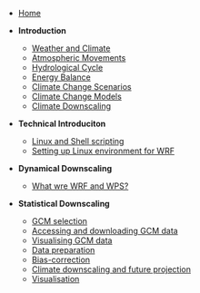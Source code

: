 <!-- docs/_sidebar.md -->

* [Home](/)
* **Introduction**
    * [Weather and Climate](weatherclimate.md "Weather&Climate")
    * [Atmospheric Movements](atmospheric_forces.md "Atmospheric Forces")
    * [Hydrological Cycle](hydrologicalcycle.md "Hydrological Cycle")
    * [Energy Balance](energy_balance.md "Energy Balance")
    * [Climate Change Scenarios]()
    * [Climate Change Models]()
    * [Climate Downscaling]()

* **Technical Introduciton**
    * [Linux and Shell scripting]()
    * [Setting up Linux environment for WRF]()

* **Dynamical Downscaling**
    * [What wre WRF and WPS?]()

* **Statistical Downscaling**
    * [GCM selection]()
    * [Accessing and downloading GCM data]()
    * [Visualising GCM data]()
    * [Data preparation]()
    * [Bias-correction]()
    * [Climate downscaling and future projection]()
    * [Visualisation]()

    